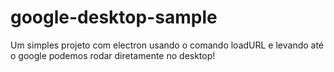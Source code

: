 # google-desktop-sample
Um simples projeto com electron usando o comando loadURL e levando até o google podemos rodar diretamente no desktop!
